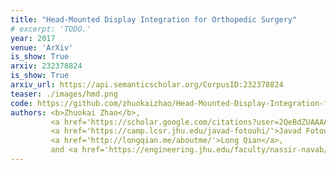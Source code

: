 ```yaml
---
title: "Head-Mounted Display Integration for Orthopedic Surgery"
# excerpt: 'TODO.'
year: 2017
venue: 'ArXiv'
is_show: True
arxiv: 232378824
is_show: True
arxiv_url: https://api.semanticscholar.org/CorpusID:232378824
teaser: ./images/hmd.png
code: https://github.com/zhuokaizhao/Head-Mounted-Display-Integration-for-Orthopedic-Surgery
authors: <b>Zhuokai Zhao</b>,
         <a href='https://scholar.google.com/citations?user=2QeBdZUAAAAJ'>Sing Chun Lee</a>,
         <a href='https://camp.lcsr.jhu.edu/javad-fotouhi/'>Javad Fotouhi</a>,
         <a href='http://longqian.me/aboutme/'>Long Qian</a>,
         and <a href='https://engineering.jhu.edu/faculty/nassir-navab/'>Nassir Navab</a>
---
```

